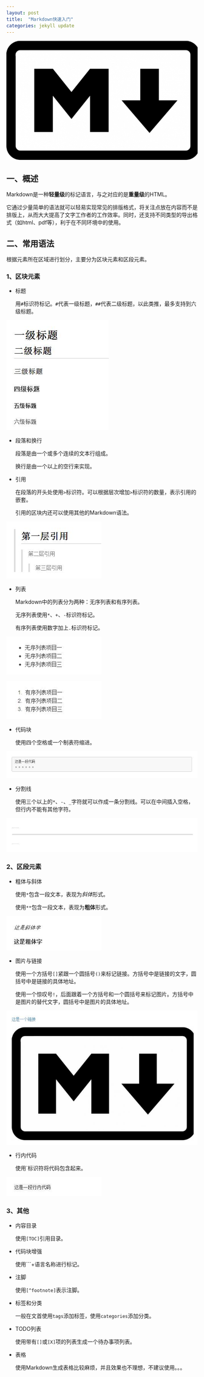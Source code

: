 ```yaml
---
layout: post
title:  "Markdown快速入门"
categories: jekyll update
---
```


![](https://github.com/gefenghua/MarkdownPictures/raw/master/markdown_icon.jpg)

## 一、概述
Markdown是一种**轻量级**的标记语言，与之对应的是**重量级**的HTML。

它通过少量简单的语法就可以轻易实现常见的排版格式，将关注点放在内容而不是排版上，从而大大提高了文字工作者的工作效率。同时，还支持不同类型的导出格式（如html、pdf等），利于在不同环境中的使用。

## 二、常用语法
根据元素所在区域进行划分，主要分为区块元素和区段元素。

### 1、区块元素
* 标题

	用`#`标识符标记。`#`代表一级标题，`##`代表二级标题，以此类推，最多支持到六级标题。

![](https://github.com/gefenghua/MarkdownPictures/raw/master/2017-01-02-how-to-use-markdown/01-sample-topic.jpg)

* 段落和换行

	段落是由一个或多个连续的文本行组成。

	换行是由一个以上的空行来实现。

* 引用

	在段落的开头处使用`>`标识符。可以根据层次增加`>`标识符的数量，表示引用的嵌套。

	引用的区块内还可以使用其他的Markdown语法。

![](https://github.com/gefenghua/MarkdownPictures/raw/master/2017-01-02-how-to-use-markdown/03-sample-quote.jpg)

* 列表

	Markdown中的列表分为两种：无序列表和有序列表。

	无序列表使用`*`、`+`、`-`标识符标记。

	有序列表使用数字加上`.`标识符标记。

![](https://github.com/gefenghua/MarkdownPictures/raw/master/2017-01-02-how-to-use-markdown/04-sample-list-no-order.jpg)

![](https://github.com/gefenghua/MarkdownPictures/raw/master/2017-01-02-how-to-use-markdown/05-sample-list-order.jpg)

* 代码块

	使用四个空格或一个制表符缩进。

![](https://github.com/gefenghua/MarkdownPictures/raw/master/2017-01-02-how-to-use-markdown/06-sample-code-block.jpg)

* 分割线

	使用三个以上的`*`、`-`、`_`字符就可以作成一条分割线。可以在中间插入空格，但行内不能有其他字符。

![](https://github.com/gefenghua/MarkdownPictures/raw/master/2017-01-02-how-to-use-markdown/07-sample-split.jpg)

### 2、区段元素
* 粗体与斜体

	使用`*`包含一段文本，表现为*斜体*形式。

	使用`**`包含一段文本，表现为**粗体**形式。

![](https://github.com/gefenghua/MarkdownPictures/raw/master/2017-01-02-how-to-use-markdown/08-sample-font.jpg)

* 图片与链接

	使用一个方括号`[]`紧跟一个圆括号`()`来标记链接。方括号中是链接的文字，圆括号中是链接的具体地址。

	使用一个惊叹号`!`，后面跟着一个方括号和一个圆括号来标记图片。方括号中是图片的替代文字，圆括号中是图片的具体地址。

![](https://github.com/gefenghua/MarkdownPictures/raw/master/2017-01-02-how-to-use-markdown/09-sample-link.jpg)

* 行内代码

	使用`标识符将代码包含起来。

![](https://github.com/gefenghua/MarkdownPictures/raw/master/2017-01-02-how-to-use-markdown/10-sample-inline-code.jpg)

### 3、其他
* 内容目录

	使用`[TOC]`引用目录。

* 代码块增强

	使用```+语言名称进行标记。

* 注脚

	使用`[^footnote]`表示注脚。

* 标签和分类

	一般在文首使用`tags`添加标签，使用`categories`添加分类。

* TODO列表

	使用带有`[]`或`[X]`项的列表生成一个待办事项列表。

* 表格

	使用Markdown生成表格比较麻烦，并且效果也不理想，不建议使用。。。

